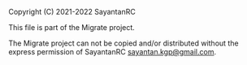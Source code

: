 Copyright (C) 2021-2022 SayantanRC

This file is part of the Migrate project.

The Migrate project can not be copied and/or distributed without the express
permission of SayantanRC <sayantan.kgp@gmail.com>.

